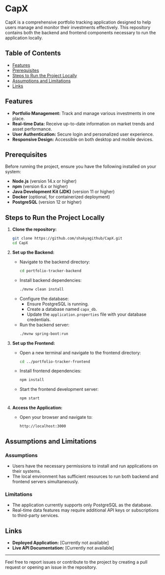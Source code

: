 # CapX

CapX is a comprehensive portfolio tracking application designed to help users manage and monitor their investments effectively. This repository contains both the backend and frontend components necessary to run the application locally.

## Table of Contents

- [Features](#features)
- [Prerequisites](#prerequisites)
- [Steps to Run the Project Locally](#steps-to-run-the-project-locally)
- [Assumptions and Limitations](#assumptions-and-limitations)
- [Links](#links)

## Features

- **Portfolio Management:** Track and manage various investments in one place.
- **Real-time Data:** Receive up-to-date information on market trends and asset performance.
- **User Authentication:** Secure login and personalized user experience.
- **Responsive Design:** Accessible on both desktop and mobile devices.

## Prerequisites

Before running the project, ensure you have the following installed on your system:

- **Node.js** (version 14.x or higher)
- **npm** (version 6.x or higher)
- **Java Development Kit (JDK)** (version 11 or higher)
- **Docker** (optional, for containerized deployment)
- **PostgreSQL** (version 12 or higher)

## Steps to Run the Project Locally

1. **Clone the repository:**
   ```bash
   git clone https://github.com/shakyagithub/CapX.git
   cd CapX
   ```

2. **Set up the Backend:**
   - Navigate to the backend directory:
     ```bash
     cd portfolio-tracker-backend
     ```
   - Install backend dependencies:
     ```bash
     ./mvnw clean install
     ```
   - Configure the database:
     - Ensure PostgreSQL is running.
     - Create a database named `capx_db`.
     - Update the `application.properties` file with your database credentials.
   - Run the backend server:
     ```bash
     ./mvnw spring-boot:run
     ```

3. **Set up the Frontend:**
   - Open a new terminal and navigate to the frontend directory:
     ```bash
     cd ../portfolio-tracker-frontend
     ```
   - Install frontend dependencies:
     ```bash
     npm install
     ```
   - Start the frontend development server:
     ```bash
     npm start
     ```

4. **Access the Application:**
   - Open your browser and navigate to:
     ```
     http://localhost:3000
     ```

## Assumptions and Limitations

### Assumptions

- Users have the necessary permissions to install and run applications on their systems.
- The local environment has sufficient resources to run both backend and frontend servers simultaneously.

### Limitations

- The application currently supports only PostgreSQL as the database.
- Real-time data features may require additional API keys or subscriptions to third-party services.

## Links

- **Deployed Application:** [Currently not available]
- **Live API Documentation:** [Currently not available]

---
Feel free to report issues or contribute to the project by creating a pull request or opening an issue in the repository.
